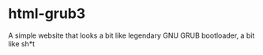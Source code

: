 # html-grub3
<p>A simple website that looks a bit like legendary GNU GRUB bootloader, a bit like sh*t</p>

